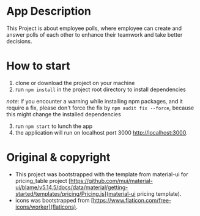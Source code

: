# App Description
This Project is about employee polls, where employee can create and answer polls of each other to enhance their teamwork and take better decisions.

# How to start
1. clone or download the project on your machine
2. run `npm install` in the project root directory to install dependencies

*note*: if you encounter a warning while installing npm packages, and it require a fix, please don't force the fix by `npm audit fix --force`, because this might change the installed dependencies

3. run `npm start` to lunch the app
4. the application will run on localhost port 3000 [http://localhost:3000](http://localhost:3000).

# Original & copyright
- This project was bootstrapped with the template from material-ui for pricing_table project [https://github.com/mui/material-ui/blame/v5.14.5/docs/data/material/getting-started/templates/pricing/Pricing.js](material-ui pricing template).
- icons was bootstrapped from [https://www.flaticon.com/free-icons/worker](flaticons).
